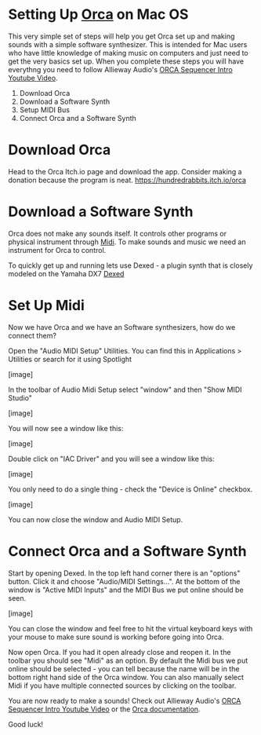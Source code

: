 # Setting Up [Orca](https://github.com/hundredrabbits/Orca) on Mac OS

This very simple set of steps will help you get Orca set up and making sounds with a simple software synthesizer. This is intended for Mac users who have little knowledge of making music on computers and just need to get the very basics set up. When you complete these steps you will have everythng you need to follow Allieway Audio's [ORCA Sequencer Intro Youtube Video](https://www.youtube.com/watch?v=RaI_TuISSJE&t=116s).

1. Download Orca
2. Download a Software Synth
3. Setup MIDI Bus
4. Connect Orca and a Software Synth

# Download Orca

Head to the Orca Itch.io page and download the app. Consider making a donation because the program is neat.
https://hundredrabbits.itch.io/orca

# Download a Software Synth

Orca does not make any sounds itself. It controls other programs or physical instrument through [Midi](https://en.wikipedia.org/wiki/MIDI). To make sounds and music we need an instrument for Orca to control.

To quickly get up and running lets use Dexed - a plugin synth that is closely modeled on the Yamaha DX7
[Dexed](https://asb2m10.github.io/dexed/)

# Set Up Midi

Now we have Orca and we have an Software synthesizers, how do we connect them?

Open the "Audio MIDI Setup" Utilities. You can find this in Applications > Utilities or search for it using Spotlight

[image]

In the toolbar of Audio Midi Setup select "window" and then "Show MIDI Studio"

[image]

You will now see a window like this:

[image]

Double click on "IAC Driver" and you will see a window like this:

[image]

You only need to do a single thing - check the "Device is Online" checkbox.

[image]

You can now close the window and Audio MIDI Setup.

# Connect Orca and a Software Synth

Start by opening Dexed. In the top left hand corner there is an "options" button. Click it and choose "Audio/MIDI Settings...". At the bottom of the window is "Active MIDI Inputs" and the MIDI Bus we put online should be seen.

[image]

You can close the window and feel free to hit the virtual keyboard keys with your mouse to make sure sound is working before going into Orca.

Now open Orca. If you had it open already close and reopen it. In the toolbar you should see "Midi" as an option. By default the Midi bus we put online should be selected - you can tell because the name will be in the bottom right hand side of the Orca window. You can also manually select Midi if you have multiple connected sources by clicking on the toolbar.

You are now ready to make a sounds! Check out Allieway Audio's [ORCA Sequencer Intro Youtube Video](https://www.youtube.com/watch?v=RaI_TuISSJE&t=116s) or the [Orca documentation](https://github.com/hundredrabbits/Orca).

Good luck!













